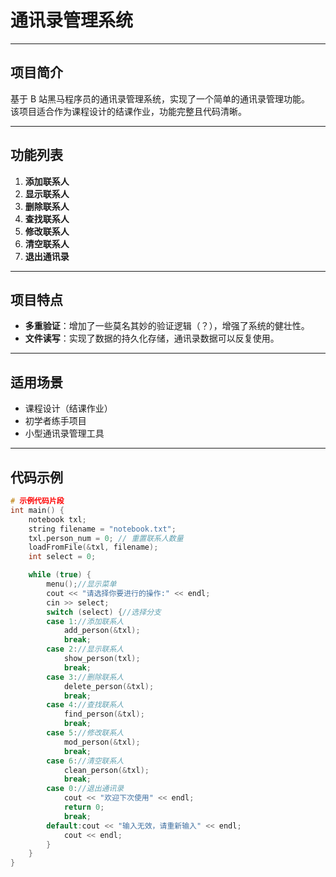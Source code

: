 # 通讯录管理系统

---

## 项目简介
基于 B 站黑马程序员的通讯录管理系统，实现了一个简单的通讯录管理功能。  
该项目适合作为课程设计的结课作业，功能完整且代码清晰。

---

## 功能列表
1. **添加联系人**  
2. **显示联系人**  
3. **删除联系人**  
4. **查找联系人**  
5. **修改联系人**  
6. **清空联系人**  
0. **退出通讯录**

---

## 项目特点
- **多重验证**：增加了一些莫名其妙的验证逻辑（？），增强了系统的健壮性。  
- **文件读写**：实现了数据的持久化存储，通讯录数据可以反复使用。  

---

## 适用场景
- 课程设计（结课作业）  
- 初学者练手项目  
- 小型通讯录管理工具  

---

## 代码示例
```C++
# 示例代码片段
int main() {
	notebook txl;
	string filename = "notebook.txt";
	txl.person_num = 0; // 重置联系人数量
	loadFromFile(&txl, filename);
	int select = 0;

	while (true) {
		menu();//显示菜单
		cout << "请选择你要进行的操作:" << endl;
		cin >> select;
		switch (select) {//选择分支
		case 1://添加联系人
			add_person(&txl);
			break;
		case 2://显示联系人
			show_person(txl);
			break;
		case 3://删除联系人
			delete_person(&txl);
			break;
		case 4://查找联系人
			find_person(&txl);
			break;
		case 5://修改联系人
			mod_person(&txl);
			break;
		case 6://清空联系人
			clean_person(&txl);
			break;
		case 0://退出通讯录
			cout << "欢迎下次使用" << endl;
			return 0;
			break;
		default:cout << "输入无效，请重新输入" << endl;
			cout << endl;
		}
	}
}
